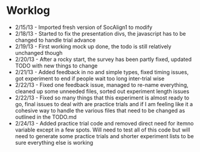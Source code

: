 # Worklog #
* 2/15/13 - Imported fresh version of SocAlign1 to modify
* 2/18/13 - Started to fix the presentation divs, the javascript has to be changed to handle trial advance
* 2/19/13 - First working mock up done, the todo is still relatively unchanged though
* 2/20/13 - After a rocky start, the survey has been partly fixed, updated TODO with new things to change
* 2/21/13 - Added feedback in no and simple types, fixed timing issues, got experiment to end if people wait too long inter-trial wise
* 2/22/13 - Fixed one feedback issue, managed to re-name everything, cleaned up some unneeded files, sorted out experiment length issues
* 2/22/13 - Fixed so many things that this experiment is almost ready to go, final issues to deal with are practice trials and if I am feeling like it a cohesive way to handle the various files that need to be changed as outlined in the TODO.md
* 2/24/13 - Added practice trial code and removed direct need for itemno variable except in a few spots. Will need to test all of this code but will need to generate some practice trials and shorter experiment lists to be sure everything else is working
